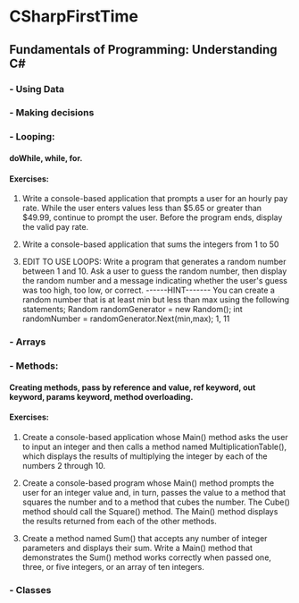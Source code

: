# CSharpFirstTime
## Fundamentals of Programming: Understanding C# 
### - Using Data
### - Making decisions
### - Looping: 
#### doWhile, while, for.
#### Exercises:
1. Write a console-based application that prompts a user for an hourly pay rate. While the user enters values less than $5.65 or greater than $49.99, continue to prompt the user. Before the program ends, display the valid pay rate.

2. Write a console-based application that sums the integers from 1 to 50

3. EDIT TO USE LOOPS: Write a program that generates a random number between 1 and 10. Ask a user to guess the random number, then display the random number and a message indicating whether the user's guess was too high, too low, or correct.
         ------HINT-------
         You can create a random number that is at least min but less than max using the following statements;
         Random randomGenerator = new Random();
         int randomNumber = randomGenerator.Next(min,max);  1, 11
         
### - Arrays
### - Methods: 
#### Creating methods, pass by reference and value, ref keyword, out keyword, params keyword, method overloading.
#### Exercises:
1. Create a console-based application whose Main() method asks the user to input an integer and then calls a method named MultiplicationTable(), which displays the results of multiplying the integer by each of the numbers 2 through 10.

2. Create a console-based program whose Main() method prompts the user for an integer value and, in turn, passes the value to a method that squares the number and to a method that cubes the number. The Cube() method should call the Square() method. The Main() method displays the results returned from each of the other methods.

3. Create a method named Sum() that accepts any number of integer parameters and displays their sum. Write a Main()
method that demonstrates the Sum() method works correctly when passed one, three, or five integers, or an array of ten integers.


### - Classes

